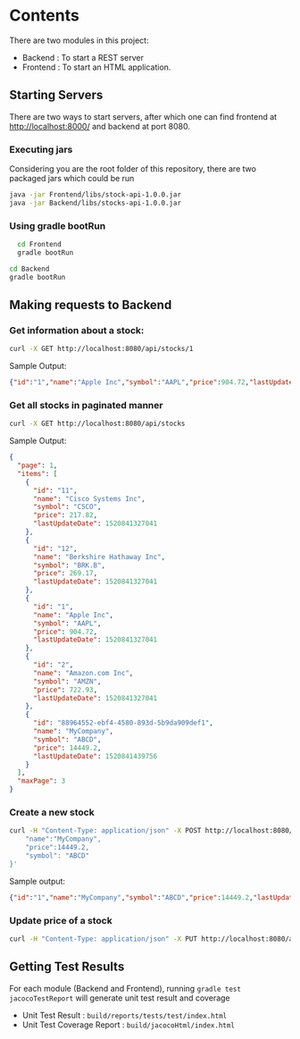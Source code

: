 # Contents
There are two modules in this project:
* Backend  : To start a REST server
* Frontend : To start an HTML application.

## Starting Servers
There are two ways to start servers, after which one can find frontend at [http://localhost:8000/](http://localhost:8000/)
and backend at port 8080.

### Executing jars
Considering you are the root folder of this repository, there are two packaged jars which could be run

```bash
java -jar Frontend/libs/stock-api-1.0.0.jar
java -jar Backend/libs/stocks-api-1.0.0.jar
```

### Using gradle bootRun
```bash
  cd Frontend
  gradle bootRun
```

```bash
cd Backend
gradle bootRun
```

## Making requests to Backend 
### Get information about a stock:
```bash
curl -X GET http://localhost:8080/api/stocks/1
```
Sample Output:
```json
{"id":"1","name":"Apple Inc","symbol":"AAPL","price":904.72,"lastUpdateDate":1520278892481}
```

### Get all stocks in paginated manner
```bash
curl -X GET http://localhost:8080/api/stocks
```

Sample Output:
```json
{
  "page": 1,
  "items": [
    {
      "id": "11",
      "name": "Cisco Systems Inc",
      "symbol": "CSCO",
      "price": 217.82,
      "lastUpdateDate": 1520841327041
    },
    {
      "id": "12",
      "name": "Berkshire Hathaway Inc",
      "symbol": "BRK.B",
      "price": 269.17,
      "lastUpdateDate": 1520841327041
    },
    {
      "id": "1",
      "name": "Apple Inc",
      "symbol": "AAPL",
      "price": 904.72,
      "lastUpdateDate": 1520841327041
    },
    {
      "id": "2",
      "name": "Amazon.com Inc",
      "symbol": "AMZN",
      "price": 722.93,
      "lastUpdateDate": 1520841327041
    },
    {
      "id": "88964552-ebf4-4580-893d-5b9da909def1",
      "name": "MyCompany",
      "symbol": "ABCD",
      "price": 14449.2,
      "lastUpdateDate": 1520841439756
    }
  ],
  "maxPage": 3
}
```

### Create a new stock

```bash
curl -H "Content-Type: application/json" -X POST http://localhost:8080/api/stocks -d '{
    "name":"MyCompany",
    "price":14449.2, 
    "symbol": "ABCD"
}'
```

Sample output:
```json
{"id":"1","name":"MyCompany","symbol":"ABCD","price":14449.2,"lastUpdateDate":1520283700900}
```

### Update price of a stock
```bash
curl -H "Content-Type: application/json" -X PUT http://localhost:8080/api/stocks/1 -d "300"
```


## Getting Test Results
For each module (Backend and Frontend), running ```gradle test jacocoTestReport``` will generate unit test result and coverage

* Unit Test Result : ```build/reports/tests/test/index.html```
* Unit Test Coverage Report : ```build/jacocoHtml/index.html``` 
